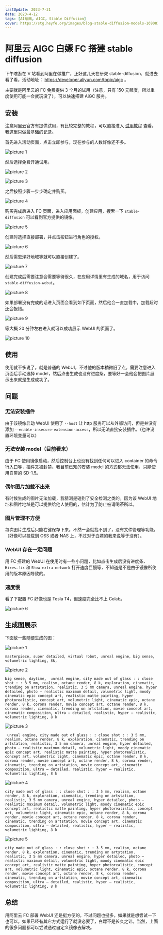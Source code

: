 ```yaml
---
lastUpdate: 2023-7-31
date: 2023-4-12
tags: [AI绘画, AIGC, Stable Diffusion]
cover: https://stg.heyfe.org/images/blog-stable-diffusion-models-1690811336594.png
---
```


# 阿里云 AIGC 白嫖 FC 搭建 stable diffusion

下午瞎逛在 V 站看到阿里在做推广，正好这几天在研究 stable-diffusion，就进去看了看，活动地址： https://developer.aliyun.com/topic/aigc 。

主要就是阿里云的 FC 免费提供 3 个月的试用（注意，只有 150 元额度，所以重度使用可能一会就玩没了），可以快速搭建 AiGC 服务。

## 安装

注意阿里云官方有提供试用，有比较完整的教程，可以直接进入 [试用教程](https://developer.aliyun.com/adc/scenario/exp/e71ae1062a4f405e8ed80c0dd0ea2156?) 查看，我这里只做最基础的记录。

首先进入活动页面，点击立即参与，现在参与的人数好像还不多。

![picture 1](https://stg.heyfe.org/images/blog-stable-diffusion-aliyun-fc-1681294274442.png)

然后选择免费开通试用。

![picture 2](https://stg.heyfe.org/images/blog-stable-diffusion-aliyun-fc-1681294306017.png)

![picture 3](https://stg.heyfe.org/images/blog-stable-diffusion-aliyun-fc-1681294439158.png)

之后按照步骤一步步确定并购买。

![picture 4](https://stg.heyfe.org/images/blog-stable-diffusion-aliyun-fc-1681294457681.png)

购买完成后进入 FC 页面，进入应用面板，创建应用，搜索一下 `stable-diffusion` 可以看到官方提供的镜像。

![picture 5](https://stg.heyfe.org/images/blog-stable-diffusion-aliyun-fc-1681294524329.png)

创建时选择直接部署，并点击按钮进行角色的授权。

![picture 6](https://stg.heyfe.org/images/blog-stable-diffusion-aliyun-fc-1681294657749.png)

然后需恩泽好地域等就可以直接创建了。

![picture 7](https://stg.heyfe.org/images/blog-stable-diffusion-aliyun-fc-1681294721852.png)

创建完成后需要注意会需要等待很久，在应用详情里有生成的域名，用于访问 `stable-diffusion-webui`。

![picture 8](https://stg.heyfe.org/images/blog-stable-diffusion-aliyun-fc-1681295316539.png)

如果部署没有完成的话进入页面会看到如下页面，然后他会一直加载中，加载超时还会报错。

![picture 9](https://stg.heyfe.org/images/blog-stable-diffusion-aliyun-fc-1681295323411.png)

等大概 20 分钟左右进入就可以成功展示 WebUI 的页面了。

![picture 10](https://stg.heyfe.org/images/blog-stable-diffusion-aliyun-fc-1681296949334.png)

## 使用

使用就不多说了，就是普通的 WebUI，不过他的版本稍微旧了点，需要注意进入页面后手动选择 model，然后点击生成也没有进度条，要等好一会他会把图片展示出来就是生成成功了。

## 问题

### 无法安装插件

由于该镜像启动 WebUI 使用了 `--host` 让 http 服务可以从外部访问，但是并没有添加 `--enable-insecure-extension-access`，所以无法直接安装插件。（也许设置环境变量可以）

### 无法安装 model（目前看来）

由于 FC 使用镜像启动，然后控制台上也没有找到任何可以进入 container 的命令行入口等，插件又被封禁，我目前已知的安装 model 的方式都无法使用，只能使用自带的 SD-1.5。

### 偶尔图片加载不出来

有时候生成的图片无法加载，我猜测是碰到了安全检测之类的。因为该 WebUI 地址和图片地址是可以提供给他人使用的，估计为了防止被请喝茶所以。

### 图片管理不方便

每次图片生成后只能右键保存下来，不然一会就找不到了，没有文件管理等功能。（好像可以挂载到 OSS 或者 NAS 上，不过对于白嫖的我来说等于没有）。

### WebUI 存在一定问题

用 FC 搭建的 WebUI 在使用时有一些小问题，比如点击生成后没有进度条、`Hires.fix` 和 `Show extra network` 打开速度巨慢等，不知道是不是由于镜像所使用的版本原因导致的。

### 速度慢

看了下配置 FC 好像也是 Tesla T4，但速度完全比不上 Colab。

![picture 6](https://stg.heyfe.org/images/blog-stable-diffusion-webui-aliyun-fc-1681307878852.png)

## 生成图展示

下面放一些随便生成的图：

![picture 1](https://stg.heyfe.org/images/blog-stable-diffusion-webui-aliyun-fc-1681306078347.png)

```
masterpiece, super detailed, virtual robot, unreal engine, big sense, volumetric lighting, 8k,
```

![picture 2](https://stg.heyfe.org/images/blog-stable-diffusion-webui-aliyun-fc-1681306101712.png)

```
big sense, daytime,  unreal engine, city made out of glass : : close shot : : 3 5 mm, realism, octane render, 8 k, exploration, cinematic, trending on artstation, realistic, 3 5 mm camera, unreal engine, hyper detailed, photo – realistic maximum detail, volumetric light, moody cinematic epic concept art, realistic matte painting, hyper photorealistic, concept art, volumetric light, cinematic epic, octane render, 8 k, corona render, movie concept art, octane render, 8 k, corona render, cinematic, trending on artstation, movie concept art, cinematic composition, ultra – detailed, realistic, hyper – realistic, volumetric lighting, 8 k
```

![picture 3](https://stg.heyfe.org/images/blog-stable-diffusion-webui-aliyun-fc-1681306175732.png)

```
 unreal engine, city made out of glass : : close shot : : 3 5 mm, realism, octane render, 8 k, exploration, cinematic, trending on artstation, realistic, 3 5 mm camera, unreal engine, hyper detailed, photo – realistic maximum detail, volumetric light, moody cinematic epic concept art, realistic matte painting, hyper photorealistic, concept art, volumetric light, cinematic epic, octane render, 8 k, corona render, movie concept art, octane render, 8 k, corona render, cinematic, trending on artstation, movie concept art, cinematic composition, ultra – detailed, realistic, hyper – realistic, volumetric lighting, 8 k
```

![picture 4](https://stg.heyfe.org/images/blog-stable-diffusion-webui-aliyun-fc-1681306182978.png)

```
city made out of glass : : close shot : : 3 5 mm, realism, octane render, 8 k, exploration, cinematic, trending on artstation, realistic, 3 5 mm camera, unreal engine, hyper detailed, photo – realistic maximum detail, volumetric light, moody cinematic epic concept art, realistic matte painting, hyper photorealistic, concept art, volumetric light, cinematic epic, octane render, 8 k, corona render, movie concept art, octane render, 8 k, corona render, cinematic, trending on artstation, movie concept art, cinematic composition, ultra – detailed, realistic, hyper – realistic, volumetric lighting, 8 k
```

![picture 5](https://stg.heyfe.org/images/blog-stable-diffusion-webui-aliyun-fc-1681306191335.png)

```
city made out of glass : : close shot : : 3 5 mm, realism, octane render, 8 k, exploration, cinematic, trending on artstation, realistic, 3 5 mm camera, unreal engine, hyper detailed, photo – realistic maximum detail, volumetric light, moody cinematic epic concept art, realistic matte painting, hyper photorealistic, concept art, volumetric light, cinematic epic, octane render, 8 k, corona render, movie concept art, octane render, 8 k, corona render, cinematic, trending on artstation, movie concept art, cinematic composition, ultra – detailed, realistic, hyper – realistic, volumetric lighting, 8 k
```

## 总结

用阿里云 FC 部署 WebUI 还是挺方便的，不过问题也挺多，如果就是想尝试一下也可以，如果已经有其它方式运行了就没必要了，白嫖不是长久之计。当然，上面的很多问题都可以尝试通过自定义镜像去解决。
